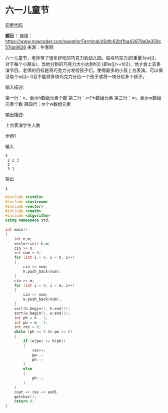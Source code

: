 # 六一儿童节

[完整代码](https://github.com/ludandandan/Programmer-interview-guide/blob/master/Chapter10/pdd/3.cpp)

**题目：**
链接：https://www.nowcoder.com/questionTerminal/d2dfc62bf1ba42679a0e358c57da9828
来源：牛客网

六一儿童节，老师带了很多好吃的巧克力到幼儿园。每块巧克力j的重量为w[j]，对于每个小朋友i，当他分到的巧克力大小达到h[i] (即w[j]>=h[i])，他才会上去表演节目。老师的目标是将巧克力分发给孩子们，使得最多的小孩上台表演。可以保证每个w[i]> 0且不能将多块巧克力分给一个孩子或将一块分给多个孩子。

输入描述:

第一行：n，表示h数组元素个数
 第二行：n个h数组元素
 第三行：m，表示w数组元素个数
 第四行：m个w数组元素


输出描述:

上台表演学生人数

示例1

输入
```
3 
 2 2 3
 2
 3 1 
 ```
输出
```
1
```


```c++
#include <cstdio>
#include <iostream>
#include <vector>
#include <cmath>
#include <algorithm>
using namespace std;
 
int main()
{
    int n,m;
    vector<int> h,w;
    cin >> n;
    int num = 0;
    for (int i = 0; i < n; i++)
    {
        cin >> num;
        h.push_back(num);
    }
    cin >> m;
    for (int i = 0; i < m; i++)
    {
        cin >> num;
        w.push_back(num);
    }
    sort(h.begin(), h.end());
    sort(w.begin(), w.end());
    int ph = n - 1;
    int pw = m - 1;
    int res = 0;
    while (ph >= 0 && pw >= 0)
    {
        if (w[pw] >= h[ph])
        {
            res++;
            pw--;
            ph--;
        }
        else
        {
            ph--;
        }
    }
    cout << res << endl;
    getchar();
    return 0;
}
```